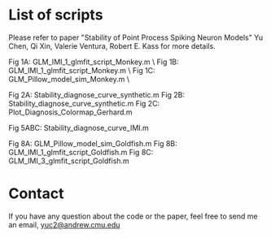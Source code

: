 # List of scripts

Please refer to paper "Stability of Point Process Spiking Neuron Models" Yu Chen, Qi Xin, Valerie Ventura, Robert E. Kass for more details.

Fig 1A: GLM_IMI_1_glmfit_script_Monkey.m \\
Fig 1B: GLM_IMI_1_glmfit_script_Monkey.m \\
Fig 1C: GLM_Pillow_model_sim_Monkey.m \\

Fig 2A: Stability_diagnose_curve_synthetic.m
Fig 2B: Stability_diagnose_curve_synthetic.m
Fig 2C: Plot_Diagnosis_Colormap_Gerhard.m 

Fig 5ABC: Stability_diagnose_curve_IMI.m

Fig 8A: GLM_Pillow_model_sim_Goldfish.m
Fig 8B: GLM_IMI_1_glmfit_script_Goldfish.m
Fig 8C: GLM_IMI_3_glmfit_script_Goldfish.m

# Contact
If you have any question about the code or the paper, feel free to send me an email, yuc2@andrew.cmu.edu

